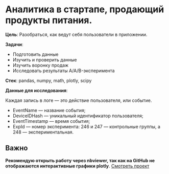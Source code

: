 # Аналитика в стартапе, продающий продукты питания.

**Цель**: Разобраться, как ведут себя пользователи в приложении.

**Задачи**:
* Подготовить данные
* Изучить и проверить данные
* Изучить воронку продаж
* Исследовать результаты A/A/B-эксперимента

**Cтек**: pandas, numpy, math, plotly, scipy 

**Данные для исследования**:

Каждая запись в логе — это действие пользователя, или событие.
* EventName — название события;
* DeviceIDHash — уникальный идентификатор пользователя;
* EventTimestamp — время события;
* ExpId — номер эксперимента: 246 и 247 — контрольные группы, а 248 — экспериментальная.

## Важно
**Рекомендую открыть работу через nbviewer, так как на GitHub не отображаются интерактивные графики plotly**.
[Смотреть проект](https://nbviewer.jupyter.org/github/arsBadoyan/practicumProjects/blob/main/startup_analysis/startup_analysis.ipynb)
